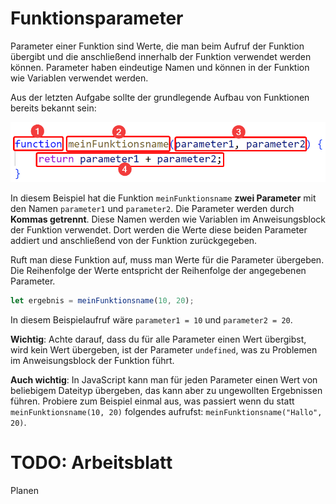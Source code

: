 # Funktionsparameter
Parameter einer Funktion sind Werte, die man beim Aufruf der Funktion übergibt und die anschließend innerhalb der Funktion verwendet werden können. Parameter haben eindeutige Namen und können in der Funktion wie Variablen verwendet werden.

Aus der letzten Aufgabe sollte der grundlegende Aufbau von Funktionen bereits bekannt sein:

![Aufbau einer Variableninitialisierung](Bilder/aufbau_funktion.png)

In diesem Beispiel hat die Funktion `meinFunktionsname` **zwei Parameter** mit den Namen `parameter1` und `parameter2`. Die Parameter werden durch **Kommas getrennt**. Diese Namen werden wie Variablen im Anweisungsblock der Funktion verwendet. Dort werden die Werte diese beiden Parameter addiert und anschließend von der Funktion zurückgegeben.

Ruft man diese Funktion auf, muss man Werte für die Parameter übergeben. Die Reihenfolge der Werte entspricht der Reihenfolge der angegebenen Parameter. 

```js
let ergebnis = meinFunktionsname(10, 20);
```

In diesem Beispielaufruf wäre `parameter1 = 10` und `parameter2 = 20`. 

**Wichtig**: Achte darauf, dass du für alle Parameter einen Wert übergibst, wird kein Wert übergeben, ist der Parameter `undefined`, was zu Problemen im Anweisungsblock der Funktion führt. 

**Auch wichtig**: In JavaScript kann man für jeden Parameter einen Wert von beliebigem Dateityp übergeben, das kann aber zu ungewollten Ergebnissen führen. Probiere zum Beispiel einmal aus, was passiert wenn du statt `meinFunktionsname(10, 20)` folgendes aufrufst: `meinFunktionsname("Hallo", 20)`.

# TODO: Arbeitsblatt
Planen